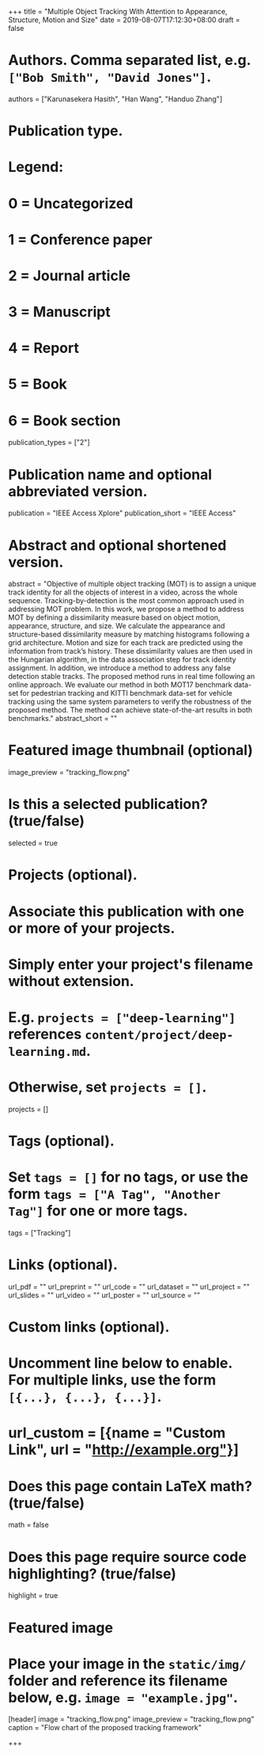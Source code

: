 +++
title = "Multiple Object Tracking With Attention to Appearance, Structure, Motion and Size"
date = 2019-08-07T17:12:30+08:00
draft = false

# Authors. Comma separated list, e.g. `["Bob Smith", "David Jones"]`.
authors = ["Karunasekera Hasith", "Han Wang", "Handuo Zhang"]

# Publication type.
# Legend:
# 0 = Uncategorized
# 1 = Conference paper
# 2 = Journal article
# 3 = Manuscript
# 4 = Report
# 5 = Book
# 6 = Book section
publication_types = ["2"]

# Publication name and optional abbreviated version.
publication = "IEEE Access Xplore"
publication_short = "IEEE Access"

# Abstract and optional shortened version.
abstract = "Objective of multiple object tracking (MOT) is to assign a unique track identity for all the objects of interest in a video, across the whole sequence. Tracking-by-detection is the most common approach used in addressing MOT problem. In this work, we propose a method to address MOT by defining a dissimilarity measure based on object motion, appearance, structure, and size. We calculate the appearance and structure-based dissimilarity measure by matching histograms following a grid architecture. Motion and size for each track are predicted using the information from track’s history. These dissimilarity values are then used in the Hungarian algorithm, in the data association step for track identity assignment. In addition, we introduce a method to address any false detection  stable tracks. The proposed method runs in real time following an online approach. We evaluate our method in both MOT17 benchmark data-set for pedestrian tracking and KITTI benchmark data-set for vehicle tracking using the same system parameters to verify the robustness of the proposed method. The method can achieve state-of-the-art results in both benchmarks."
abstract_short = ""

# Featured image thumbnail (optional)
image_preview = "tracking_flow.png"

# Is this a selected publication? (true/false)
selected = true

# Projects (optional).
#   Associate this publication with one or more of your projects.
#   Simply enter your project's filename without extension.
#   E.g. `projects = ["deep-learning"]` references `content/project/deep-learning.md`.
#   Otherwise, set `projects = []`.
projects = []

# Tags (optional).
#   Set `tags = []` for no tags, or use the form `tags = ["A Tag", "Another Tag"]` for one or more tags.
tags = ["Tracking"]

# Links (optional).
url_pdf = ""
url_preprint = ""
url_code = ""
url_dataset = ""
url_project = ""
url_slides = ""
url_video = ""
url_poster = ""
url_source = ""

# Custom links (optional).
#   Uncomment line below to enable. For multiple links, use the form `[{...}, {...}, {...}]`.
# url_custom = [{name = "Custom Link", url = "http://example.org"}]

# Does this page contain LaTeX math? (true/false)
math = false

# Does this page require source code highlighting? (true/false)
highlight = true

# Featured image
# Place your image in the `static/img/` folder and reference its filename below, e.g. `image = "example.jpg"`.
[header]
image = "tracking_flow.png"
image_preview = "tracking_flow.png"
caption = "Flow chart of the proposed tracking framework"

+++

